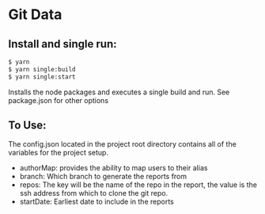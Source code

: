 # Git Data

## Install and single run:

```sh
$ yarn
$ yarn single:build
$ yarn single:start
```

Installs the node packages and executes a single build and run.
See package.json for other options

## To Use:

The config.json located in the project root directory contains all of the variables for the
project setup.

- authorMap: provides the ability to map users to their alias
- branch: Which branch to generate the reports from
- repos: The key will be the name of the repo in the report, the value is the ssh address from which to clone the git repo.
- startDate: Earliest date to include in the reports
